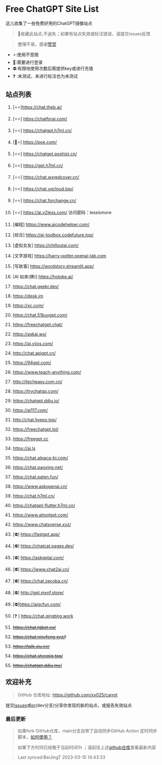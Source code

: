 # Free ChatGPT Site List

这儿收集了一些免费好用的ChatGPT镜像站点
> 🤭收藏此站点,不迷失；如果有站点失效或标注错误，请提交issues反馈

> 整理不易，感谢[赞赏](https://xx025.github.io/pages/zs/)

- ⭐:使用不受限
- 🔑:需要进行登录
- ⛔:有限地使用次数后需提供key或进行充值
- ❓ :未测试，未进行标注也为未测试

## 站点列表
1. [⭐⭐]https://chat.theb.ai/

2. [⭐⭐] https://chatforai.com/

3. [⭐⭐] https://chatgpt.h7ml.cn/

4. [🔑⭐] https://poe.com/

5. [⭐⭐] https://chatgpt.poshist.cn/

6. [⭐⭐] https://gpt.h7ml.cn/

7. [⭐⭐] https://chat.wxredcover.cn/

8. [⭐⭐] https://chat.yqcloud.top/

9. [⭐⭐] https://chat.forchange.cn/

10. [⭐⭐] https://ai.v2less.com/ 访问密码：lessismore

11. [编程] https://www.aicodehelper.com/

12. [综合] https://ai-toolbox.codefuture.top/

13. [虚拟女友] https://chilloutai.com/

14. [文字游戏] https://harry-potter.openai-lab.com

15. [写故事] https://wordstory.streamlit.app/

16. [AI 如来(佛)] https://hotoke.ai/

17. https://chat.geekr.dev/

18. https://desk.im

19. https://xc.com/

20. https://chat.51buygpt.com/

21. https://freechatgpt.chat/

22. https://askai.ws/

23. https://ai.yiios.com/

24. http://chat.apigpt.cn/

25. https://94gpt.com/

26. https://www.teach-anything.com/

27. http://itecheasy.com.cn/

28. https://trychatgp.com/

29. https://chatgpt.ddiu.io/

30. https://ai117.com/

31. http://chat.livepo.top/

32. https://freechatgpt.lol/

33. https://freegpt.cc

34. https://ai.ls

35. https://chat.alpaca-bi.com/

36. https://chat.paoying.net/

37. https://chat.eaten.fun/

38. https://www.askopenai.cn/

39. https://chat.h7ml.cn/

40. https://chatgpt-flutter.h7ml.cn/

41. https://www.aitoolgpt.com/

42. https://www.chatsverse.xyz/

43. [⛔] https://fastgpt.app/

44. [⛔] https://chatcat.pages.dev/

45. [⛔] https://askgptai.com/

46. [⛔] https://www.chat2ai.cn/

47. [⛔] https://chat.zecoba.cn/

48. [⛔] http://gpt.mxnf.store/

49. [⛔]https://aigcfun.com/

50. [❓ ] https://chat.qingting.work

51. ~~https://chat.tgbot.co/~~

52. ~~https://chat.ninvfeng.xyz/!~~

53. ~~https://talk.xiu.ee/~~

54. ~~https://chat.sheepig.top/~~

55. ~~https://chatgpt.ddiu.me/~~


## 欢迎补充
>GitHub 仓库地址: https://github.com/xx025/carrot

提交[issues](https://github.com/xx025/carrot/issues)或[pr](https://github.com/xx025/carrot/blob/dev/develop.md#向dev分支提交更改)(dev分支)分享你发现的新的站点，或报告失效站点



### 最后更新
> 如果fork GitHub仓库，main分支自带了自动同步GitHub Action 定时同步脚本，[如何使用？](https://github.com/xx025/carrot/blob/dev/develop.md)
> 
> 如果下方时间已经晚于当前时间1h ；请前往上述[github仓库](https://github.com/xx025/carrot)查看最新内容
> 

>Last synced:BeiJingT 2023-03-15 14:43:33
